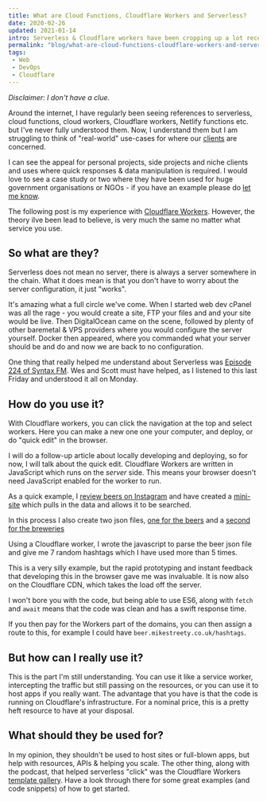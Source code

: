 ```yaml
---
title: What are Cloud Functions, Cloudflare Workers and Serverless?
date: 2020-02-26
updated: 2021-01-14
intro: Serverless & Cloudflare workers have been cropping up a lot recently. I try to organise my thoughts into what they are and how you can use them
permalink: "blog/what-are-cloud-functions-cloudflare-workers-and-serverless/"
tags:
 - Web
 - DevOps
 - Cloudflare
---
```


*Disclaimer: I don't have a clue.*

Around the internet, I have regularly been seeing references to serverless, cloud functions, cloud workers, Cloudflare workers, Netlify functions etc.  but I've never fully understood them. Now, I understand them but I am struggling to think of "real-world" use-cases for where our [clients](https://www.liquidlight.co.uk/case-studies/) are concerned.

I can see the appeal for personal projects, side projects and niche clients and uses where quick responses & data manipulation is required. I would love to see a case study or two where they have been used for huge government organisations or NGOs - if you have an example please do [let me know](https://twitter.com/mikestreety).

The following post is my experience with [Cloudflare Workers](https://workers.cloudflare.com/). However, the theory iIve been lead to believe, is very much the same no matter what service you use.

## So what are they?

Serverless does not mean no server, there is always a server somewhere in the chain. What it does mean is that you don't have to worry about the server configuration, it just "works".

It's amazing what a full circle we've come. When I started web dev cPanel was all the rage - you would create a site, FTP your files and and your site would be live. Then DigitalOcean came on the scene, followed by plenty of other baremetal & VPS providers where you would configure the server yourself. Docker then appeared, where you commanded what your server should be and do and now we are back to no configuration.

One thing that really helped me understand about Serverless was [Episode 224 of Syntax FM](https://syntax.fm/show/224/serverless-cloud-functions-part-1). Wes and Scott must have helped, as I listened to this last Friday and understood it all on Monday.

## How do you use it?

With Cloudflare workers, you can click the navigation at the top and select workers. Here you can make a new one one your computer, and deploy, or do "quick edit" in the browser.

I will do a follow-up article about locally developing and deploying, so for now, I will talk about the quick edit. Cloudflare Workers are written in JavaScript which runs on the *server* side. This means your browser doesn't need JavaScript enabled for the worker to run.

As a quick example, I [review beers on Instagram](https://twitter.com/mikestreety/status/1232439555359297536) and have created a [mini-site](https://alehouse.rocks/) which pulls in the data and allows it to be searched.

In this process I also create two json files, [one for the beers](https://alehouse.rocks/api/breweries.json) and a [second for the breweries](https://alehouse.rocks/api/beers.json)

Using a Cloudflare worker, I wrote the javascript to parse the beer json file and give me 7 random hashtags which I have used more than 5 times.

This is a very silly example, but the rapid prototyping and instant feedback that developing this in the browser gave me was invaluable. It is now also on the Cloudflare CDN, which takes the load off the server.

I won't bore you with the code, but being able to use ES6, along with `fetch` and `await` means that the code was clean and has a swift response time.

If you then pay for the Workers part of the domains, you can then assign a route to this, for example I could have `beer.mikestreety.co.uk/hashtags`.

## But how can I really use it?

This is the part I'm still understanding. You can use it like a service worker, intercepting the traffic but still passing on the resources, or you can use it to host apps if you really want. The advantage that you have is that the code is running on Cloudflare's infrastructure. For a nominal price, this is a pretty heft resource to have at your disposal.

## What should they be used for?

In my opinion, they shouldn't be used to host sites or full-blown apps, but help with resources, APIs & helping you scale. The other thing, along with the podcast, that helped serverless "click" was the Cloudflare Workers [template gallery](https://developers.cloudflare.com/workers/examples/). Have a look through there for some great examples (and code snippets) of how to get started.
